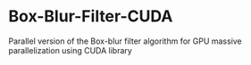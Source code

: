# Box-Blur-Filter-CUDA
Parallel version of the Box-blur filter algorithm for GPU massive parallelization using CUDA library
